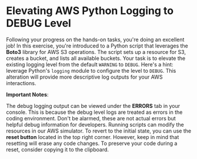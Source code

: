 # Elevating AWS Python Logging to DEBUG Level

Following your progress on the hands-on tasks, you're doing an excellent job! In this exercise, you're introduced to a Python script that leverages the **Boto3** library for AWS S3 operations. The script sets up a resource for S3, creates a bucket, and lists all available buckets. Your task is to elevate the existing logging level from the default `WARNING` to `DEBUG`. Here's a hint: leverage Python's `logging` module to configure the level to `DEBUG`. This alteration will provide more descriptive log outputs for your AWS interactions.

**Important Notes**:

The debug logging output can be viewed under the **ERRORS** tab in your console. This is because the debug level logs are treated as errors in the coding environment. Don't be alarmed, these are not actual errors but helpful debug information for developers.
Running scripts can modify the resources in our AWS simulator. To revert to the initial state, you can use the **reset button** located in the top right corner. However, keep in mind that resetting will erase any code changes. To preserve your code during a reset, consider copying it to the clipboard.